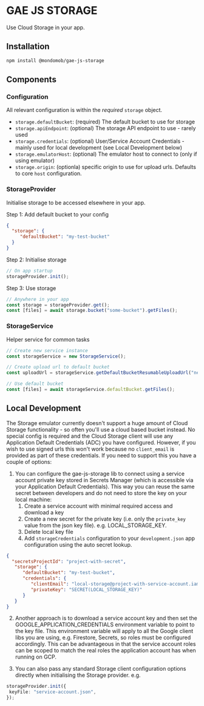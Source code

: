 # GAE JS STORAGE

Use Cloud Storage in your app.

## Installation

```sh
npm install @mondomob/gae-js-storage
```

## Components

### Configuration

All relevant configuration is within the _required_ `storage` object.

- `storage.defaultBucket`: (required) The default bucket to use for storage
- `storage.apiEndpoint`: (optional) The storage API endpoint to use - rarely used
- `storage.credentials`: (optional) User/Service Account Credentials - mainly used for local development (see Local Development below)
- `storage.emulatorHost`: (optional) The emulator host to connect to (only if using emulator)
- `storage.origin`: (optionla) specific origin to use for upload urls. Defaults to core `host` configuration.

### StorageProvider

Initialise storage to be accessed elsewhere in your app.

Step 1: Add default bucket to your config

```json
{
  "storage": {
     "defaultBucket": "my-test-bucket"
  }
}
```

Step 2: Initialise storage

```typescript
// On app startup
storageProvider.init();
```

Step 3: Use storage

```typescript
// Anywhere in your app
const storage = storageProvider.get();
const [files] = await storage.bucket("some-bucket").getFiles();
```

### StorageService

Helper service for common tasks

```typescript
// Create new service instance
const storageService = new StorageService();

// Create upload url to default bucket
const uploadUrl = storageService.getDefaultBucketResumableUploadUrl("newfile.txt");

// Use default bucket
const [files] = await storageService.defaultBucket.getFiles();
```

## Local Development

The Storage emulator currently doesn't support a huge amount of Cloud Storage functionality - so often you'll use a
cloud based bucket instead. No special config is required and the Cloud Storage client will use any Application Default
Credentials (ADC) you have configured. However, if you wish to use signed urls this won't work because no `client_email`
is provided as part of these credentials. If you need to support this you have a couple of options:

1) You can configure the gae-js-storage lib to connect using a service account private key stored in Secrets
   Manager (which is accessible via your Application Default Credentials). This way you can reuse the same secret
   between developers and do not need to store the key on your local machine:
    1) Create a service account with minimal required access and download a key
    2) Create a new secret for the private key (i.e. only the `private_key` value from the json key file). e.g.
       LOCAL_STORAGE_KEY.
    4) Delete local key file
    3) Add `storageCredentials` configuration to your `development.json` app configuration using the auto secret lookup.

```json
{
  "secretsProjectId": "project-with-secret",
   "storage": {
      "defaultBucket": "my-test-bucket",
      "credentials": {
         "clientEmail": "local-storage@project-with-service-account.iam.gserviceaccount.com",
         "privateKey": "SECRET(LOCAL_STORAGE_KEY)"
      } 
   }
}
```

2) Another approach is to download a service account key and then set the GOOGLE_APPLICATION_CREDENTIALS environment
   variable to point to the key file. This environment variable will apply to all the Google client libs you are using,
   e.g. Firestore, Secrets, so roles must be configured accordingly. This can be advantageous in that the service
   account roles can be scoped to match the real roles the application account has when running on GCP.

3) You can also pass any standard Storage client configuration options directly when initialising the Storage provider. e.g.

```typescript
storageProvider.init({
 keyFile: "service-account.json",
});
```
